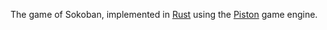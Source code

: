 The game of Sokoban, implemented in [Rust](https://rust-lang.org) using
the [Piston](https://github.com/PistonDevelopers/piston) game engine.
